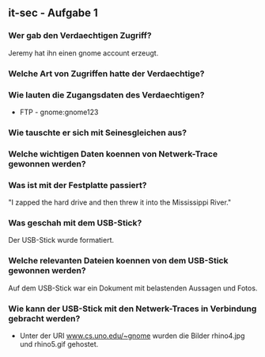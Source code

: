 ## it-sec - Aufgabe 1

### Wer gab den Verdaechtigen Zugriff?
Jeremy hat ihn einen gnome account erzeugt.

### Welche Art von Zugriffen hatte der Verdaechtige?

### Wie lauten die Zugangsdaten des Verdaechtigen?
* FTP - gnome:gnome123

### Wie tauschte er sich mit Seinesgleichen aus?

### Welche wichtigen Daten koennen von Netwerk-Trace gewonnen werden?

### Was ist mit der Festplatte passiert?
"I zapped the hard drive and then threw it into the Mississippi River."

### Was geschah mit dem USB-Stick?
Der USB-Stick wurde formatiert.

### Welche relevanten Dateien koennen von dem USB-Stick gewonnen werden?
Auf dem USB-Stick war ein Dokument mit belastenden Aussagen und Fotos.

### Wie kann der USB-Stick mit den Netwerk-Traces in Verbindung gebracht werden?



* Unter der URI www.cs.uno.edu/~gnome wurden die Bilder rhino4.jpg und rhino5.gif gehostet.
